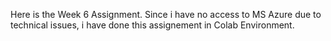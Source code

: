 Here is the Week 6 Assignment. 
Since i have no access to MS Azure due to technical issues, i have done this assignement in Colab Environment. 
